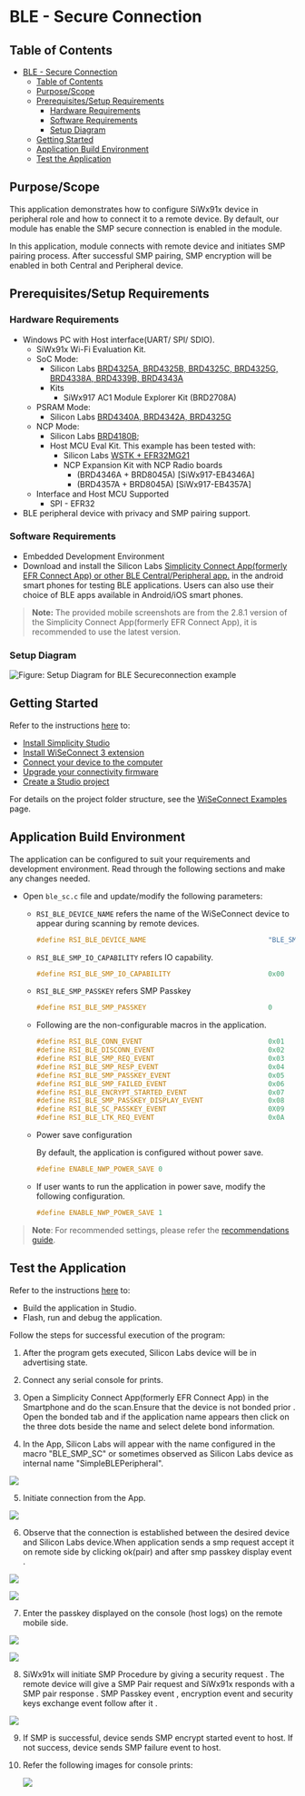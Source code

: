 # BLE - Secure Connection

## Table of Contents

- [BLE - Secure Connection](#ble---secure-connection)
  - [Table of Contents](#table-of-contents)
  - [Purpose/Scope](#purposescope)
  - [Prerequisites/Setup Requirements](#prerequisitessetup-requirements)
    - [Hardware Requirements](#hardware-requirements)
    - [Software Requirements](#software-requirements)
    - [Setup Diagram](#setup-diagram)
  - [Getting Started](#getting-started)
  - [Application Build Environment](#application-build-environment)
  - [Test the Application](#test-the-application)

## Purpose/Scope

This application demonstrates how to configure SiWx91x device in peripheral role and how to connect it to a remote device. By default, our module has enable the SMP secure connection is enabled in the module.

In this application, module connects with remote device and initiates SMP pairing process.  After successful SMP pairing, SMP encryption will be enabled in both Central and Peripheral device.

## Prerequisites/Setup Requirements

### Hardware Requirements

- Windows PC with Host interface(UART/ SPI/ SDIO).
  - SiWx91x Wi-Fi Evaluation Kit.
  - SoC Mode:
    - Silicon Labs [BRD4325A, BRD4325B, BRD4325C, BRD4325G, BRD4338A, BRD4339B, BRD4343A](https://www.silabs.com/)
    - Kits
      - SiWx917 AC1 Module Explorer Kit (BRD2708A)
  - PSRAM Mode:  
    - Silicon Labs [BRD4340A, BRD4342A, BRD4325G](https://www.silabs.com/)
  - NCP Mode:
    - Silicon Labs [BRD4180B](https://www.silabs.com/);
    - Host MCU Eval Kit. This example has been tested with:
      - Silicon Labs [WSTK + EFR32MG21](https://www.silabs.com/development-tools/wireless/efr32xg21-bluetooth-starter-kit)
      - NCP Expansion Kit with NCP Radio boards
        - (BRD4346A + BRD8045A) [SiWx917-EB4346A]
        - (BRD4357A + BRD8045A) [SiWx917-EB4357A]
  - Interface and Host MCU Supported
    - SPI - EFR32 
- BLE peripheral device with privacy and SMP pairing support.

### Software Requirements

- Embedded Development Environment
- Download and install the Silicon Labs [Simplicity Connect App(formerly EFR Connect App) or other BLE Central/Peripheral app.](https://www.silabs.com/developers/simplicity-connect-mobile-app ) in the android smart phones for testing BLE applications. Users can also use their choice of BLE apps available in Android/iOS smart phones.

> **Note:** The provided mobile screenshots are from the 2.8.1 version of the Simplicity Connect App(formerly EFR Connect App), it is recommended to use the latest version.

### Setup Diagram

 ![Figure: Setup Diagram for BLE Secureconnection example](resources/readme/ble_secureconnection_soc_ncp.png)
  
## Getting Started

Refer to the instructions [here](https://docs.silabs.com/wiseconnect/latest/wiseconnect-getting-started/) to:

- [Install Simplicity Studio](https://docs.silabs.com/wiseconnect/latest/wiseconnect-developers-guide-developing-for-silabs-hosts/#install-simplicity-studio)
- [Install WiSeConnect 3 extension](https://docs.silabs.com/wiseconnect/latest/wiseconnect-developers-guide-developing-for-silabs-hosts/#install-the-wi-se-connect-3-extension)
- [Connect your device to the computer](https://docs.silabs.com/wiseconnect/latest/wiseconnect-developers-guide-developing-for-silabs-hosts/#connect-si-wx91x-to-computer)
- [Upgrade your connectivity firmware ](https://docs.silabs.com/wiseconnect/latest/wiseconnect-developers-guide-developing-for-silabs-hosts/#update-si-wx91x-connectivity-firmware)
- [Create a Studio project ](https://docs.silabs.com/wiseconnect/latest/wiseconnect-developers-guide-developing-for-silabs-hosts/#create-a-project)

For details on the project folder structure, see the [WiSeConnect Examples](https://docs.silabs.com/wiseconnect/latest/wiseconnect-examples/#example-folder-structure) page.

## Application Build Environment

The application can be configured to suit your requirements and development environment. Read through the following sections and make any changes needed.

- Open `ble_sc.c` file and update/modify the following parameters:

  - `RSI_BLE_DEVICE_NAME` refers the name of the WiSeConnect device to appear during scanning by remote devices.

      ```c
      #define RSI_BLE_DEVICE_NAME                              "BLE_SMP_SC"
      ```

  - `RSI_BLE_SMP_IO_CAPABILITY` refers IO capability.

      ```c
      #define RSI_BLE_SMP_IO_CAPABILITY                        0x00
      ```

  - `RSI_BLE_SMP_PASSKEY` refers SMP Passkey

      ```c
      #define RSI_BLE_SMP_PASSKEY                              0
      ```

  - Following are the non-configurable macros in the application.

      ```c
      #define RSI_BLE_CONN_EVENT                               0x01
      #define RSI_BLE_DISCONN_EVENT                            0x02
      #define RSI_BLE_SMP_REQ_EVENT                            0x03
      #define RSI_BLE_SMP_RESP_EVENT                           0x04
      #define RSI_BLE_SMP_PASSKEY_EVENT                        0x05
      #define RSI_BLE_SMP_FAILED_EVENT                         0x06
      #define RSI_BLE_ENCRYPT_STARTED_EVENT                    0x07
      #define RSI_BLE_SMP_PASSKEY_DISPLAY_EVENT                0x08
      #define RSI_BLE_SC_PASSKEY_EVENT                         0X09
      #define RSI_BLE_LTK_REQ_EVENT                            0x0A
      ```
  - Power save configuration

    By default, the application is configured without power save.

      ```c
      #define ENABLE_NWP_POWER_SAVE 0
      ```

  - If user wants to run the application in power save, modify the following configuration.

      ```c
      #define ENABLE_NWP_POWER_SAVE 1
      ```

> **Note**: For recommended settings, please refer the [recommendations guide](https://docs.silabs.com/wiseconnect/latest/wiseconnect-developers-guide-prog-recommended-settings/).

## Test the Application

Refer to the instructions [here](https://docs.silabs.com/wiseconnect/latest/wiseconnect-getting-started/) to:

- Build the application in Studio.
- Flash, run and debug the application.

Follow the steps for successful execution of the program:

1. After the program gets executed, Silicon Labs device will be in advertising state.

2. Connect any serial console for prints.

3. Open a Simplicity Connect App(formerly EFR Connect App) in the Smartphone and do the scan.Ensure that the device is not bonded prior . Open the bonded tab and if the application name appears then click on the three dots beside the name and select delete bond information.

4. In the App, Silicon Labs  will appear with the name configured in the macro "BLE_SMP_SC" or sometimes observed as Silicon Labs device as internal name "SimpleBLEPeripheral".

 ![](resources/readme/Scan.png)

5. Initiate connection from the App.

 ![](resources/readme/Connect.png)

6. Observe that the connection is established between the desired device and Silicon Labs device.When application sends a smp request accept it on remote side by clicking ok(pair) and after smp passkey display event .

 ![](resources/readme/Pairing_Request.png)

 ![](resources/readme/Pair.png)

7. Enter the passkey displayed on the console (host logs) on the remote mobile side.

 ![](resources/readme/output_1.png)

 ![](resources/readme/passkey.png)

8. SiWx91x will initiate SMP Procedure by giving a security request . The remote device will give a SMP Pair request and SiWx91x responds with a SMP pair response . SMP Passkey event , encryption event and security keys exchange event follow after it .

 ![](resources/readme/DUT_Passkey.png)
 
9. If SMP is successful, device sends SMP encrypt started event to host. If not success, device sends SMP failure event to host.

10. Refer the following images for console prints:
 
    ![](resources/readme/output.png)
